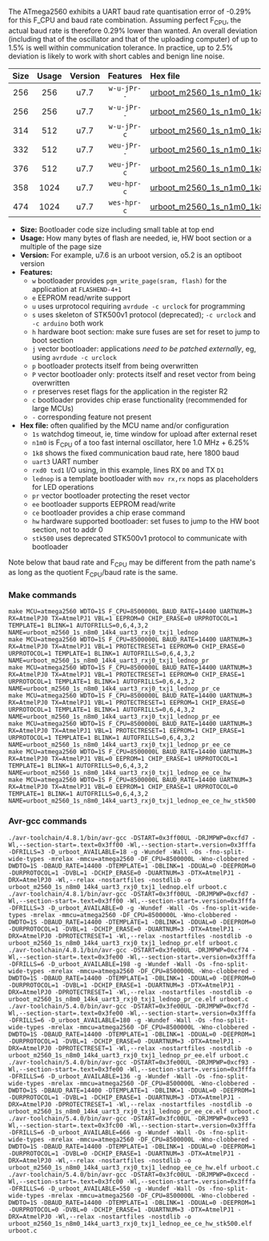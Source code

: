 The ATmega2560 exhibits a UART baud rate quantisation error of -0.29% for this F_CPU and baud rate combination. Assuming perfect F<sub>CPU</sub>, the actual baud rate is therefore 0.29% lower than wanted. An overall deviation (including that of the oscillator and that of the uploading computer) of up to 1.5% is well within communication tolerance. In practice, up to 2.5% deviation is likely to work with short cables and benign line noise.

|Size|Usage|Version|Features|Hex file|
|:-:|:-:|:-:|:-:|:--|
|256|256|u7.7|`w-u-jPr--`|[urboot_m2560_1s_n1m0_1k8_uart3_rxj0_txj1_lednop.hex](https://raw.githubusercontent.com/stefanrueger/urboot.hex/main/u7.7/mcus/atmega2560/watchdog_1_s/internal_oscillator_n%2B6.25%25/%2B1m000000_hz/%2B%2B%2B1k8_baud/uart3_rxj0_txj1/lednop/urboot_m2560_1s_n1m0_1k8_uart3_rxj0_txj1_lednop.hex)|
|256|256|u7.7|`w-u-jPr--`|[urboot_m2560_1s_n1m0_1k8_uart3_rxj0_txj1_lednop_pr.hex](https://raw.githubusercontent.com/stefanrueger/urboot.hex/main/u7.7/mcus/atmega2560/watchdog_1_s/internal_oscillator_n%2B6.25%25/%2B1m000000_hz/%2B%2B%2B1k8_baud/uart3_rxj0_txj1/lednop/urboot_m2560_1s_n1m0_1k8_uart3_rxj0_txj1_lednop_pr.hex)|
|314|512|u7.7|`w-u-jPr-c`|[urboot_m2560_1s_n1m0_1k8_uart3_rxj0_txj1_lednop_pr_ce.hex](https://raw.githubusercontent.com/stefanrueger/urboot.hex/main/u7.7/mcus/atmega2560/watchdog_1_s/internal_oscillator_n%2B6.25%25/%2B1m000000_hz/%2B%2B%2B1k8_baud/uart3_rxj0_txj1/lednop/urboot_m2560_1s_n1m0_1k8_uart3_rxj0_txj1_lednop_pr_ce.hex)|
|332|512|u7.7|`weu-jPr--`|[urboot_m2560_1s_n1m0_1k8_uart3_rxj0_txj1_lednop_pr_ee.hex](https://raw.githubusercontent.com/stefanrueger/urboot.hex/main/u7.7/mcus/atmega2560/watchdog_1_s/internal_oscillator_n%2B6.25%25/%2B1m000000_hz/%2B%2B%2B1k8_baud/uart3_rxj0_txj1/lednop/urboot_m2560_1s_n1m0_1k8_uart3_rxj0_txj1_lednop_pr_ee.hex)|
|376|512|u7.7|`weu-jPr-c`|[urboot_m2560_1s_n1m0_1k8_uart3_rxj0_txj1_lednop_pr_ee_ce.hex](https://raw.githubusercontent.com/stefanrueger/urboot.hex/main/u7.7/mcus/atmega2560/watchdog_1_s/internal_oscillator_n%2B6.25%25/%2B1m000000_hz/%2B%2B%2B1k8_baud/uart3_rxj0_txj1/lednop/urboot_m2560_1s_n1m0_1k8_uart3_rxj0_txj1_lednop_pr_ee_ce.hex)|
|358|1024|u7.7|`weu-hpr-c`|[urboot_m2560_1s_n1m0_1k8_uart3_rxj0_txj1_lednop_ee_ce_hw.hex](https://raw.githubusercontent.com/stefanrueger/urboot.hex/main/u7.7/mcus/atmega2560/watchdog_1_s/internal_oscillator_n%2B6.25%25/%2B1m000000_hz/%2B%2B%2B1k8_baud/uart3_rxj0_txj1/lednop/urboot_m2560_1s_n1m0_1k8_uart3_rxj0_txj1_lednop_ee_ce_hw.hex)|
|474|1024|u7.7|`wes-hpr-c`|[urboot_m2560_1s_n1m0_1k8_uart3_rxj0_txj1_lednop_ee_ce_hw_stk500.hex](https://raw.githubusercontent.com/stefanrueger/urboot.hex/main/u7.7/mcus/atmega2560/watchdog_1_s/internal_oscillator_n%2B6.25%25/%2B1m000000_hz/%2B%2B%2B1k8_baud/uart3_rxj0_txj1/lednop/urboot_m2560_1s_n1m0_1k8_uart3_rxj0_txj1_lednop_ee_ce_hw_stk500.hex)|

- **Size:** Bootloader code size including small table at top end
- **Usage:** How many bytes of flash are needed, ie, HW boot section or a multiple of the page size
- **Version:** For example, u7.6 is an urboot version, o5.2 is an optiboot version
- **Features:**
  + `w` bootloader provides `pgm_write_page(sram, flash)` for the application at `FLASHEND-4+1`
  + `e` EEPROM read/write support
  + `u` uses urprotocol requiring `avrdude -c urclock` for programming
  + `s` uses skeleton of STK500v1 protocol (deprecated); `-c urclock` and `-c arduino` both work
  + `h` hardware boot section: make sure fuses are set for reset to jump to boot section
  + `j` vector bootloader: applications *need to be patched externally*, eg, using `avrdude -c urclock`
  + `p` bootloader protects itself from being overwritten
  + `P` vector bootloader only: protects itself and reset vector from being overwritten
  + `r` preserves reset flags for the application in the register R2
  + `c` bootloader provides chip erase functionality (recommended for large MCUs)
  + `-` corresponding feature not present
- **Hex file:** often qualified by the MCU name and/or configuration
  + `1s` watchdog timeout, ie, time window for upload after external reset
  + `n1m0` is F<sub>CPU</sub> of a too fast internal oscillator, here 1.0 MHz + 6.25%
  + `1k8` shows the fixed communication baud rate, here 1800 baud
  + `uart3` UART number
  + `rxd0 txd1` I/O using, in this example, lines RX `D0` and TX `D1`
  + `lednop` is a template bootloader with `mov rx,rx` nops as placeholders for LED operations
  + `pr` vector bootloader protecting the reset vector
  + `ee` bootloader supports EEPROM read/write
  + `ce` bootloader provides a chip erase command
  + `hw` hardware supported bootloader: set fuses to jump to the HW boot section, not to addr 0
  + `stk500` uses deprecated STK500v1 protocol to communicate with bootloader


Note below that baud rate and F<sub>CPU</sub> may be different from the path name's as long as the quotient F<sub>CPU</sub>/baud rate is the same.

### Make commands
```
make MCU=atmega2560 WDTO=1S F_CPU=8500000L BAUD_RATE=14400 UARTNUM=3 RX=AtmelPJ0 TX=AtmelPJ1 VBL=1 EEPROM=0 CHIP_ERASE=0 URPROTOCOL=1 TEMPLATE=1 BLINK=1 AUTOFRILLS=0,6,4,3,2 NAME=urboot_m2560_1s_n8m0_14k4_uart3_rxj0_txj1_lednop
make MCU=atmega2560 WDTO=1S F_CPU=8500000L BAUD_RATE=14400 UARTNUM=3 RX=AtmelPJ0 TX=AtmelPJ1 VBL=1 PROTECTRESET=1 EEPROM=0 CHIP_ERASE=0 URPROTOCOL=1 TEMPLATE=1 BLINK=1 AUTOFRILLS=0,6,4,3,2 NAME=urboot_m2560_1s_n8m0_14k4_uart3_rxj0_txj1_lednop_pr
make MCU=atmega2560 WDTO=1S F_CPU=8500000L BAUD_RATE=14400 UARTNUM=3 RX=AtmelPJ0 TX=AtmelPJ1 VBL=1 PROTECTRESET=1 EEPROM=0 CHIP_ERASE=1 URPROTOCOL=1 TEMPLATE=1 BLINK=1 AUTOFRILLS=0,6,4,3,2 NAME=urboot_m2560_1s_n8m0_14k4_uart3_rxj0_txj1_lednop_pr_ce
make MCU=atmega2560 WDTO=1S F_CPU=8500000L BAUD_RATE=14400 UARTNUM=3 RX=AtmelPJ0 TX=AtmelPJ1 VBL=1 PROTECTRESET=1 EEPROM=1 CHIP_ERASE=0 URPROTOCOL=1 TEMPLATE=1 BLINK=1 AUTOFRILLS=0,6,4,3,2 NAME=urboot_m2560_1s_n8m0_14k4_uart3_rxj0_txj1_lednop_pr_ee
make MCU=atmega2560 WDTO=1S F_CPU=8500000L BAUD_RATE=14400 UARTNUM=3 RX=AtmelPJ0 TX=AtmelPJ1 VBL=1 PROTECTRESET=1 EEPROM=1 CHIP_ERASE=1 URPROTOCOL=1 TEMPLATE=1 BLINK=1 AUTOFRILLS=0,6,4,3,2 NAME=urboot_m2560_1s_n8m0_14k4_uart3_rxj0_txj1_lednop_pr_ee_ce
make MCU=atmega2560 WDTO=1S F_CPU=8500000L BAUD_RATE=14400 UARTNUM=3 RX=AtmelPJ0 TX=AtmelPJ1 VBL=0 EEPROM=1 CHIP_ERASE=1 URPROTOCOL=1 TEMPLATE=1 BLINK=1 AUTOFRILLS=0,6,4,3,2 NAME=urboot_m2560_1s_n8m0_14k4_uart3_rxj0_txj1_lednop_ee_ce_hw
make MCU=atmega2560 WDTO=1S F_CPU=8500000L BAUD_RATE=14400 UARTNUM=3 RX=AtmelPJ0 TX=AtmelPJ1 VBL=0 EEPROM=1 CHIP_ERASE=1 URPROTOCOL=0 TEMPLATE=1 BLINK=1 AUTOFRILLS=0,6,4,3,2 NAME=urboot_m2560_1s_n8m0_14k4_uart3_rxj0_txj1_lednop_ee_ce_hw_stk500
```

### Avr-gcc commands
```
./avr-toolchain/4.8.1/bin/avr-gcc -DSTART=0x3ff00UL -DRJMPWP=0xcfd7 -Wl,--section-start=.text=0x3ff00 -Wl,--section-start=.version=0x3fffa -DFRILLS=3 -D_urboot_AVAILABLE=18 -g -Wundef -Wall -Os -fno-split-wide-types -mrelax -mmcu=atmega2560 -DF_CPU=8500000L -Wno-clobbered -DWDTO=1S -DBAUD_RATE=14400 -DTEMPLATE=1 -DBLINK=1 -DDUAL=0 -DEEPROM=0 -DURPROTOCOL=1 -DVBL=1 -DCHIP_ERASE=0 -DUARTNUM=3 -DTX=AtmelPJ1 -DRX=AtmelPJ0 -Wl,--relax -nostartfiles -nostdlib -o urboot_m2560_1s_n8m0_14k4_uart3_rxj0_txj1_lednop.elf urboot.c
./avr-toolchain/4.8.1/bin/avr-gcc -DSTART=0x3ff00UL -DRJMPWP=0xcfd7 -Wl,--section-start=.text=0x3ff00 -Wl,--section-start=.version=0x3fffa -DFRILLS=3 -D_urboot_AVAILABLE=0 -g -Wundef -Wall -Os -fno-split-wide-types -mrelax -mmcu=atmega2560 -DF_CPU=8500000L -Wno-clobbered -DWDTO=1S -DBAUD_RATE=14400 -DTEMPLATE=1 -DBLINK=1 -DDUAL=0 -DEEPROM=0 -DURPROTOCOL=1 -DVBL=1 -DCHIP_ERASE=0 -DUARTNUM=3 -DTX=AtmelPJ1 -DRX=AtmelPJ0 -DPROTECTRESET=1 -Wl,--relax -nostartfiles -nostdlib -o urboot_m2560_1s_n8m0_14k4_uart3_rxj0_txj1_lednop_pr.elf urboot.c
./avr-toolchain/4.8.1/bin/avr-gcc -DSTART=0x3fe00UL -DRJMPWP=0xcf74 -Wl,--section-start=.text=0x3fe00 -Wl,--section-start=.version=0x3fffa -DFRILLS=6 -D_urboot_AVAILABLE=198 -g -Wundef -Wall -Os -fno-split-wide-types -mrelax -mmcu=atmega2560 -DF_CPU=8500000L -Wno-clobbered -DWDTO=1S -DBAUD_RATE=14400 -DTEMPLATE=1 -DBLINK=1 -DDUAL=0 -DEEPROM=0 -DURPROTOCOL=1 -DVBL=1 -DCHIP_ERASE=1 -DUARTNUM=3 -DTX=AtmelPJ1 -DRX=AtmelPJ0 -DPROTECTRESET=1 -Wl,--relax -nostartfiles -nostdlib -o urboot_m2560_1s_n8m0_14k4_uart3_rxj0_txj1_lednop_pr_ce.elf urboot.c
./avr-toolchain/5.4.0/bin/avr-gcc -DSTART=0x3fe00UL -DRJMPWP=0xcf7d -Wl,--section-start=.text=0x3fe00 -Wl,--section-start=.version=0x3fffa -DFRILLS=6 -D_urboot_AVAILABLE=180 -g -Wundef -Wall -Os -fno-split-wide-types -mrelax -mmcu=atmega2560 -DF_CPU=8500000L -Wno-clobbered -DWDTO=1S -DBAUD_RATE=14400 -DTEMPLATE=1 -DBLINK=1 -DDUAL=0 -DEEPROM=1 -DURPROTOCOL=1 -DVBL=1 -DCHIP_ERASE=0 -DUARTNUM=3 -DTX=AtmelPJ1 -DRX=AtmelPJ0 -DPROTECTRESET=1 -Wl,--relax -nostartfiles -nostdlib -o urboot_m2560_1s_n8m0_14k4_uart3_rxj0_txj1_lednop_pr_ee.elf urboot.c
./avr-toolchain/5.4.0/bin/avr-gcc -DSTART=0x3fe00UL -DRJMPWP=0xcf93 -Wl,--section-start=.text=0x3fe00 -Wl,--section-start=.version=0x3fffa -DFRILLS=6 -D_urboot_AVAILABLE=136 -g -Wundef -Wall -Os -fno-split-wide-types -mrelax -mmcu=atmega2560 -DF_CPU=8500000L -Wno-clobbered -DWDTO=1S -DBAUD_RATE=14400 -DTEMPLATE=1 -DBLINK=1 -DDUAL=0 -DEEPROM=1 -DURPROTOCOL=1 -DVBL=1 -DCHIP_ERASE=1 -DUARTNUM=3 -DTX=AtmelPJ1 -DRX=AtmelPJ0 -DPROTECTRESET=1 -Wl,--relax -nostartfiles -nostdlib -o urboot_m2560_1s_n8m0_14k4_uart3_rxj0_txj1_lednop_pr_ee_ce.elf urboot.c
./avr-toolchain/5.4.0/bin/avr-gcc -DSTART=0x3fc00UL -DRJMPWP=0xce93 -Wl,--section-start=.text=0x3fc00 -Wl,--section-start=.version=0x3fffa -DFRILLS=6 -D_urboot_AVAILABLE=666 -g -Wundef -Wall -Os -fno-split-wide-types -mrelax -mmcu=atmega2560 -DF_CPU=8500000L -Wno-clobbered -DWDTO=1S -DBAUD_RATE=14400 -DTEMPLATE=1 -DBLINK=1 -DDUAL=0 -DEEPROM=1 -DURPROTOCOL=1 -DVBL=0 -DCHIP_ERASE=1 -DUARTNUM=3 -DTX=AtmelPJ1 -DRX=AtmelPJ0 -Wl,--relax -nostartfiles -nostdlib -o urboot_m2560_1s_n8m0_14k4_uart3_rxj0_txj1_lednop_ee_ce_hw.elf urboot.c
./avr-toolchain/5.4.0/bin/avr-gcc -DSTART=0x3fc00UL -DRJMPWP=0xcecd -Wl,--section-start=.text=0x3fc00 -Wl,--section-start=.version=0x3fffa -DFRILLS=6 -D_urboot_AVAILABLE=550 -g -Wundef -Wall -Os -fno-split-wide-types -mrelax -mmcu=atmega2560 -DF_CPU=8500000L -Wno-clobbered -DWDTO=1S -DBAUD_RATE=14400 -DTEMPLATE=1 -DBLINK=1 -DDUAL=0 -DEEPROM=1 -DURPROTOCOL=0 -DVBL=0 -DCHIP_ERASE=1 -DUARTNUM=3 -DTX=AtmelPJ1 -DRX=AtmelPJ0 -Wl,--relax -nostartfiles -nostdlib -o urboot_m2560_1s_n8m0_14k4_uart3_rxj0_txj1_lednop_ee_ce_hw_stk500.elf urboot.c
```

